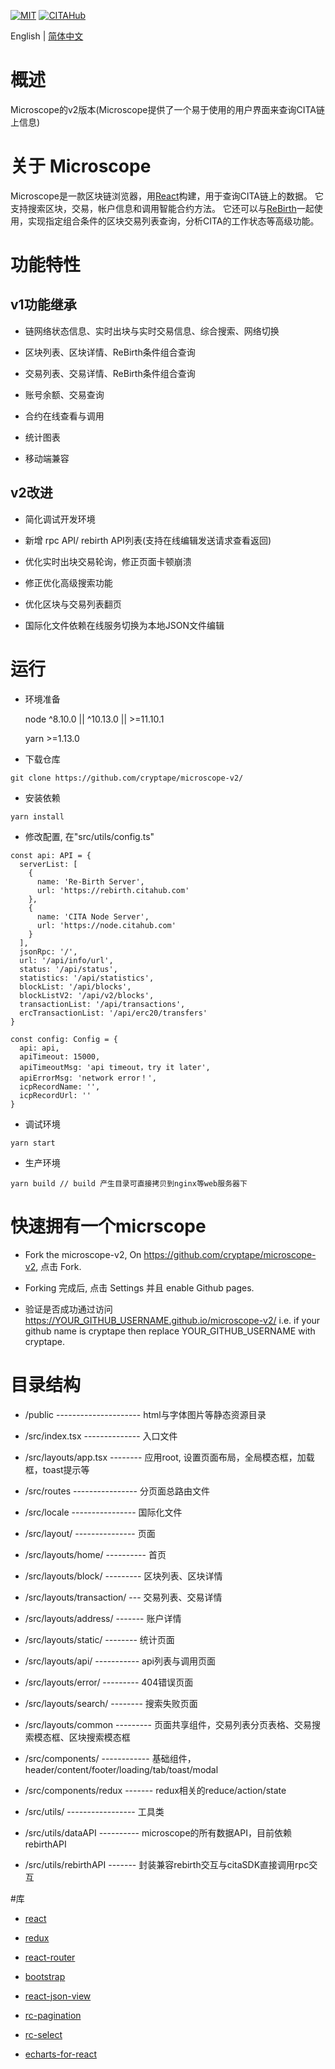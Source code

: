 [![MIT](https://img.shields.io/badge/License-MIT-green.svg)](https://github.com/cryptape/microscope-v2)
[![CITAHub](https://img.shields.io/badge/made%20for-CITAHub-blue.svg)](https://www.citahub.com/)

English | [简体中文](./README-CN.md)

# 概述

  Microscope的v2版本(Microscope提供了一个易于使用的用户界面来查询CITA链上信息)


# 关于 Microscope

  Microscope是一款区块链浏览器，用[React](https://reactjs.org/)构建，用于查询CITA链上的数据。 它支持搜索区块，交易，帐户信息和调用智能合约方法。 它还可以与[ReBirth](https://github.com/cryptape/re-birth)一起使用，实现指定组合条件的区块交易列表查询，分析CITA的工作状态等高级功能。


# 功能特性

## v1功能继承

* 链网络状态信息、实时出块与实时交易信息、综合搜索、网络切换

* 区块列表、区块详情、ReBirth条件组合查询

* 交易列表、交易详情、ReBirth条件组合查询

* 账号余额、交易查询

* 合约在线查看与调用

* 统计图表

* 移动端兼容

## v2改进

* 简化调试开发环境

* 新增 rpc API/ rebirth API列表(支持在线编辑发送请求查看返回)

* 优化实时出块交易轮询，修正页面卡顿崩溃

* 修正优化高级搜索功能

* 优化区块与交易列表翻页

* 国际化文件依赖在线服务切换为本地JSON文件编辑


# 运行
  
  * 环境准备

    node ^8.10.0 || ^10.13.0 || >=11.10.1

    yarn >=1.13.0

  *  下载仓库

  ```
  git clone https://github.com/cryptape/microscope-v2/
  ```

  *  安装依赖

  ```
  yarn install
  ```

  * 修改配置, 在"src/utils/config.ts"

  ```
  const api: API = {
    serverList: [
      {
        name: 'Re-Birth Server',
        url: 'https://rebirth.citahub.com'
      },
      {
        name: 'CITA Node Server',
        url: 'https://node.citahub.com'
      }
    ],
    jsonRpc: '/',
    url: '/api/info/url',
    status: '/api/status',
    statistics: '/api/statistics',
    blockList: '/api/blocks',
    blockListV2: '/api/v2/blocks',
    transactionList: '/api/transactions',
    ercTransactionList: '/api/erc20/transfers'
  }

  const config: Config = {
    api: api,
    apiTimeout: 15000,
    apiTimeoutMsg: 'api timeout，try it later',
    apiErrorMsg: 'network error！',
    icpRecordName: '',
    icpRecordUrl: ''
  }
  ```

  *  调试环境

  ```
  yarn start
  ```

  *  生产环境

  ```
  yarn build // build 产生目录可直接拷贝到nginx等web服务器下
  ```


# 快速拥有一个micrscope

  * Fork the microscope-v2, On https://github.com/cryptape/microscope-v2, 点击 Fork.

  * Forking 完成后, 点击 Settings 并且 enable Github pages.

  * 验证是否成功通过访问 https://YOUR_GITHUB_USERNAME.github.io/microscope-v2/ i.e. if your github name is cryptape then replace YOUR_GITHUB_USERNAME with cryptape.


# 目录结构


*  /public --------------------- html与字体图片等静态资源目录

*  /src/index.tsx -------------- 入口文件

*  /src/layouts/app.tsx -------- 应用root, 设置页面布局，全局模态框，加载框，toast提示等

*  /src/routes  ---------------- 分页面总路由文件

*  /src/locale  ---------------- 国际化文件

*  /src/layout/  --------------- 页面

*  /src/layouts/home/ ---------- 首页

*  /src/layouts/block/ --------- 区块列表、区块详情

*  /src/layouts/transaction/ --- 交易列表、交易详情

*  /src/layouts/address/ ------- 账户详情

*  /src/layouts/static/ -------- 统计页面

*  /src/layouts/api/ ----------- api列表与调用页面

*  /src/layouts/error/ --------- 404错误页面

*  /src/layouts/search/ -------- 搜索失败页面

*  /src/layouts/common --------- 页面共享组件，交易列表分页表格、交易搜索模态框、区块搜索模态框
 
*  /src/components/ ------------ 基础组件，header/content/footer/loading/tab/toast/modal

*  /src/components/redux ------- redux相关的reduce/action/state

*  /src/utils/ ----------------- 工具类

*  /src/utils/dataAPI ---------- microscope的所有数据API，目前依赖rebirthAPI

*  /src/utils/rebirthAPI ------- 封装兼容rebirth交互与citaSDK直接调用rpc交互

#库

* [react](https://reactjs.org/)

* [redux](https://github.com/reduxjs/redux)

* [react-router](https://github.com/ReactTraining/react-router)

* [bootstrap](https://github.com/twbs/bootstrap)

* [react-json-view](https://github.com/mac-s-g/react-json-view)

* [rc-pagination](https://github.com/react-component/pagination)

* [rc-select](https://github.com/react-component/select)

* [echarts-for-react](https://github.com/hustcc/echarts-for-react)

